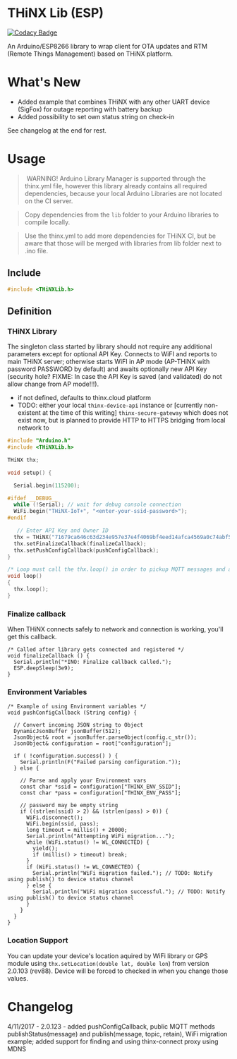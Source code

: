 # THiNX Lib (ESP)

[![Codacy Badge](https://api.codacy.com/project/badge/Grade/8dded023f3d14a69b3c38c9f5fd66a40)](https://www.codacy.com/app/suculent/thinx-lib-esp8266-arduinoc?utm_source=github.com&amp;utm_medium=referral&amp;utm_content=suculent/thinx-lib-esp8266-arduinoc&amp;utm_campaign=Badge_Grade)

An Arduino/ESP8266 library to wrap client for OTA updates and RTM (Remote Things Management) based on THiNX platform.

# What's New

* Added example that combines THiNX with any other UART device (SigFox) for outage reporting with battery backup
* Added possibility to set own status string on check-in

See changelog at the end for rest.

# Usage

> WARNING! Arduino Library Manager is supported through the thinx.yml file, however this library already contains all required dependencies, because your local Arduino Libraries are not located on the CI server.

> Copy dependencies from the `lib` folder to your Arduino libraries to compile locally.

> Use the thinx.yml to add more dependencies for THiNX CI, but be aware that those will be merged with libraries from lib folder next to .ino file.

## Include

```c
#include <THiNXLib.h>
```

## Definition

### THiNX Library

The singleton class started by library should not require any additional parameters except for optional API Key.
Connects to WiFI and reports to main THiNX server; otherwise starts WiFI in AP mode (AP-THiNX with password PASSWORD by default)
and awaits optionally new API Key (security hole? FIXME: In case the API Key is saved (and validated) do not allow change from AP mode!!!).

* if not defined, defaults to thinx.cloud platform
* TODO: either your local `thinx-device-api` instance or [currently non-existent at the time of this writing] `thinx-secure-gateway` which does not exist now, but is planned to provide HTTP to HTTPS bridging from local network to

```c
#include "Arduino.h"
#include <THiNXLib.h>

THiNX thx;

void setup() {

  Serial.begin(115200);

#ifdef __DEBUG__
  while (!Serial); // wait for debug console connection
  WiFi.begin("THiNX-IoT+", "<enter-your-ssid-password>");
#endif

   // Enter API Key and Owner ID
  thx = THiNX("71679ca646c63d234e957e37e4f4069bf4eed14afca4569a0c74abf503076732", "cedc16bb6bb06daaa3ff6d30666d91aacd6e3efbf9abbc151b4dcade59af7c12");
  thx.setFinalizeCallback(finalizeCallback);
  thx.setPushConfigCallback(pushConfigCallback);
}

/* Loop must call the thx.loop() in order to pickup MQTT messages and advance the state machine. */
void loop()
{
  thx.loop();
}
```


### Finalize callback

When THiNX connects safely to network and connection is working, you'll get this callback.

```
/* Called after library gets connected and registered */
void finalizeCallback () {
  Serial.println("*INO: Finalize callback called.");
  ESP.deepSleep(3e9);
}
```

### Environment Variables

```
/* Example of using Environment variables */
void pushConfigCallback (String config) {

  // Convert incoming JSON string to Object
  DynamicJsonBuffer jsonBuffer(512);
  JsonObject& root = jsonBuffer.parseObject(config.c_str());
  JsonObject& configuration = root["configuration"];

  if ( !configuration.success() ) {
    Serial.println(F("Failed parsing configuration."));
  } else {

    // Parse and apply your Environment vars
    const char *ssid = configuration["THINX_ENV_SSID"];
    const char *pass = configuration["THINX_ENV_PASS"];

    // password may be empty string
    if ((strlen(ssid) > 2) && (strlen(pass) > 0)) {
      WiFi.disconnect();
      WiFi.begin(ssid, pass);
      long timeout = millis() + 20000;
      Serial.println("Attempting WiFi migration...");
      while (WiFi.status() != WL_CONNECTED) {
        yield();
        if (millis() > timeout) break;
      }
      if (WiFi.status() != WL_CONNECTED) {
        Serial.println("WiFi migration failed."); // TODO: Notify using publish() to device status channel
      } else {
        Serial.println("WiFi migration successful."); // TODO: Notify using publish() to device status channel
      }
    }
  }
}
```

### Location Support

You can update your device's location aquired by WiFi library or GPS module using `thx.setLocation(double lat, double lon`) from version 2.0.103 (rev88).
Device will be forced to checked in when you change those values.

# Changelog

4/11/2017 - 2.0.123 - added pushConfigCallback, public MQTT methods publishStatus(message) and publish(message, topic, retain), WiFi migration example; added support for finding and using thinx-connect proxy using MDNS
